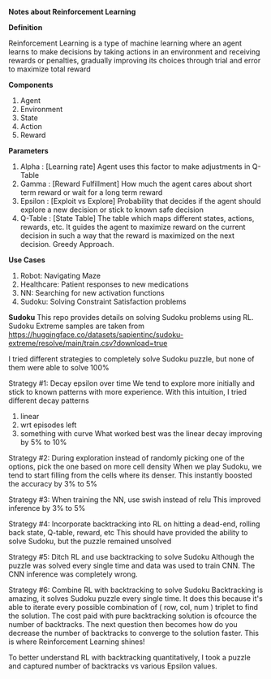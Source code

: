 **Notes about Reinforcement Learning**

**Definition**

Reinforcement Learning is a type of machine learning where an agent learns to make decisions by taking actions in an environment and receiving rewards or penalties, gradually improving its choices through trial and error to maximize total reward

**Components**
1. Agent
2. Environment
3. State
4. Action
5. Reward

**Parameters**
1. Alpha    :  [Learning rate] Agent uses this factor to make adjustments in Q-Table
2. Gamma    :  [Reward Fulfillment] How much the agent cares about short term reward or wait for a long term reward
3. Epsilon  : [Exploit vs Explore] Probability that decides if the agent should explore a new decision or stick to known safe decision
4. Q-Table  : [State Table] The table which maps different states, actions, rewards, etc. It guides the agent to maximize reward on the current decision in such a way that the reward is maximized on the next decision. Greedy Approach.

**Use Cases**
1. Robot: Navigating Maze
2. Healthcare: Patient responses to new medications
3. NN: Searching for new activation functions
4. Sudoku: Solving Constraint Satisfaction problems

**Sudoku**
This repo provides details on solving Sudoku problems using RL. Sudoku Extreme samples are taken from https://huggingface.co/datasets/sapientinc/sudoku-extreme/resolve/main/train.csv?download=true

I tried different strategies to completely solve Sudoku puzzle, but none of them were able to solve 100%

Strategy #1: Decay epsilon over time
We tend to explore more initially and stick to known patterns with more experience. With this intuition, I tried different decay patterns
1. linear
2. wrt episodes left
3. something with curve
What worked best was the linear decay improving by 5% to 10%

Strategy #2: During exploration instead of randomly picking one of the options, pick the one based on more cell density
When we play Sudoku, we tend to start filling from the cells where its denser.
This instantly boosted the accuracy by 3% to 5%

Strategy #3: When training the NN, use swish instead of relu
This improved inference by 3% to 5%

Strategy #4: Incorporate backtracking into RL on hitting a dead-end, rolling back state, Q-table, reward, etc
This should have provided the ability to solve Sudoku, but the puzzle remained unsolved

Strategy #5: Ditch RL and use backtracking to solve Sudoku
Although the puzzle was solved every single time and data was used to train CNN.
The CNN inference was completely wrong.

Strategy #6: Combine RL with backtracking to solve Sudoku
Backtracking is amazing, it solves Sudoku puzzle every single time. It does this because it's able to iterate every possible combination of ( row, col, num ) triplet to find the solution. The cost paid with pure backtracking solution is ofcource the number of backtracks. The next question then becomes how do you decrease the number of backtracks to converge to the solution faster. This is where Reinforcement Learning shines!

To better understand RL with backtracking quantitatively, I took a puzzle and captured number of backtracks vs various Epsilon values.



